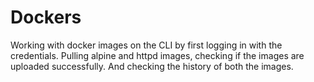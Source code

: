 # Dockers
Working with docker images on the CLI by first logging in with the credentials. Pulling alpine and httpd images, checking if the images are uploaded successfully. And checking the history of both the images.
